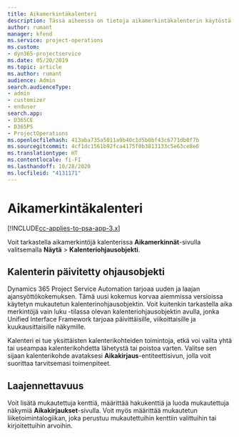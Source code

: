 ```yaml
---
title: Aikamerkintäkalenteri
description: Tässä aiheessa on tietoja aikamerkintäkalenterin käytöstä.
author: rumant
manager: kfend
ms.service: project-operations
ms.custom:
- dyn365-projectservice
ms.date: 05/20/2019
ms.topic: article
ms.author: rumant
audience: Admin
search.audienceType:
- admin
- customizer
- enduser
search.app:
- D365CE
- D365PS
- ProjectOperations
ms.openlocfilehash: 413aba735a5011a9b40c1d5b0bf43c6771db0f7b
ms.sourcegitcommit: 4cf1dc1561b92fca4175f0b3813133c5e63ce8e6
ms.translationtype: HT
ms.contentlocale: fi-FI
ms.lasthandoff: 10/28/2020
ms.locfileid: "4131171"
---
```

# <a name="time-entry-calendar"></a>Aikamerkintäkalenteri

[!INCLUDE[cc-applies-to-psa-app-3.x](../includes/cc-applies-to-psa-app-3x.md)]

Voit tarkastella aikamerkintöjä kalenterissa **Aikamerkinnät**-sivulla valitsemalla **Näytä** \> **Kalenteriohjausobjekti**.

## <a name="updated-calendar-control"></a>Kalenterin päivitetty ohjausobjekti

Dynamics 365 Project Service Automation tarjoaa uuden ja laajan ajansyöttökokemuksen. Tämä uusi kokemus korvaa aiemmissa versioissa käytetyn mukautetun kalenterinohjausobjektin. Voit kuitenkin tarkastella aika merkintöjä vain luku -tilassa olevan kalenteriohjausobjektin avulla, jonka Unified Interface Framework tarjoaa päivittäisille, viikoittaisille ja kuukausittaisille näkymille.

Kalenteri ei tue yksittäisten kalenterikohteiden toimintoja, etkä voi valita yhtä tai useampaa kalenterikohdetta lähetystä tai poistoa varten. Valitse sen sijaan kalenterikohde avataksesi **Aikakirjaus**-entiteettisivun, jolla voit suorittaa tarvitsemasi toimenpiteet.

## <a name="extensibility"></a>Laajennettavuus

Voit lisätä mukautettuja kenttiä, määrittää hakukenttiä ja luoda mukautettuja näkymiä **Aikakirjaukset**-sivulla. Voit myös määrittää mukautetun liiketoimintalogiikan, joka perustuu mukautettuihin kenttiin valittuihin tai kirjoitettuihin arvoihin.
